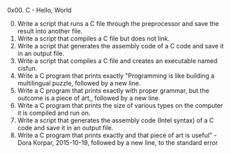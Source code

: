0x00. C - Hello, World

0. Write a script that runs a C file through the preprocessor and save the result into another file.
1. Write a script that compiles a C file but does not link.
2. Write a script that generates the assembly code of a C code and save it in an output file.
3. Write a script that compiles a C file and creates an executable named cisfun.
4. Write a C program that prints exactly "Programming is like building a multilingual puzzle, followed by a new line.
5. Write a C program that prints exactly with proper grammar, but the outcome is a piece of art,, followed by a new line.
6. Write a C program that prints the size of various types on the computer it is compiled and run on.
7. Write a script that generates the assembly code (Intel syntax) of a C code and save it in an output file.
8. Write a C program that prints exactly and that piece of art is useful" - Dora Korpar, 2015-10-19, followed by a new line, to the standard error


